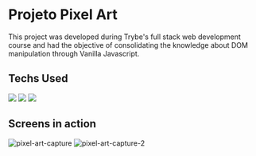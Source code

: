 # Projeto Pixel Art

This project was developed during Trybe's full stack web development course and had the objective of consolidating the knowledge about DOM manipulation through Vanilla Javascript.

## Techs Used
<span>
  <img src = "https://img.shields.io/badge/-HTML5-E34F26?style=flat&logo=html5&logoColor=white">
  <img src = "https://img.shields.io/badge/-CSS3-1572B6?style=flat&logo=css3&logoColor=white">
  <img src="https://img.shields.io/badge/-JavaScript-eed718?style=flat&logo=javascript&logoColor=ffffff">
</span>

## Screens in action
![pixel-art-capture](https://user-images.githubusercontent.com/71215381/143891911-de2cb3af-f05b-456e-9aab-1c70d2be007b.gif)
![pixel-art-capture-2](https://user-images.githubusercontent.com/71215381/143892624-138e1cbc-6ca0-4545-945a-4f44a11c61e4.gif)

